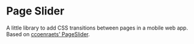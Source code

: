 # Page Slider

A little library to add CSS transitions between pages in a mobile web app.
Based on [ccoenraets' PageSlider](https://github.com/ccoenraets/PageSlider).

